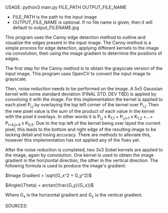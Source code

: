 USAGE: python3 main.py FILE_PATH OUTPUT_FILE_NAME
- FILE_PATH is the path to the input image
- OUTPUT_FILE_NAME is optional. If no file name is given, then it will default to output_FILENAME.jpg

This program uses the Canny edge detection method to outline and visualize the edges
present in the input image. The Canny method is a simple process for edge detection,
applying different kernels to the  image via convolution, then using the image gradient to
determine the positions of edges.

The first step for the Canny method is to obtain the grayscale version of the input image.
This program uses OpenCV to convert the input image to grayscale.

Then, noise reduction needs to be performed on the image. A 5x5 Gaussian kernel with some
standard deviation (FINAL STD. DEV TBD) is applied by convolving it with the image. For this
implementation the kernel is applied to each pixel P<sub>i,j</sub> by overlaying the top left
corner of the kernel over P<sub>i,j</sub>. Then the new pixel value is the sum of the product
of each value in the kernel with the pixel it overlays. In other words it is 
P<sub>i,j</sub> x K<sub>1,1</sub> + P<sub>i,j+1</sub> x K<sub>1,2</sub> +...+ P<sub>i+4,j+4</sub> x K<sub>5,5</sub>.
Due to the top left of the kernel being over layed the current pixel, this leads to the bottom and right edge of 
the resulting image to be lacking detail and losing accuracy. There are methods to alleviate this, however
this implementation has not applied any of the fixes yet.

After the noise reduction is completed, two 3x3 Sobel kernels are applied to the image, again by convolution. 
One kernel is used to obtain the image gradient in the horiziontal direction, the other in the vertical direction.
The following formula is used to produce the image's gradient:

$Image Gradient = \sqrt{G_x^2 + G_y^2}$

$Angle(\Theta) = arctan(\frac{G_y}{G_x})$

Where G<sub>x</sub> is the horizontal gradient and G<sub>y</sub> is the vertical gradient.



SOURCES:
